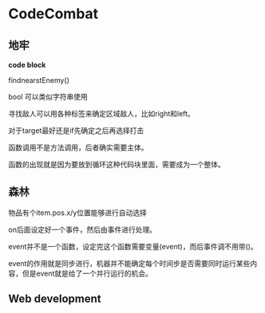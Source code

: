 # CodeCombat

## 地牢

**code block**

findnearstEnemy()

bool 可以类似字符串使用

寻找敌人可以用各种标签来确定区域敌人，比如right和left。

对于target最好还是if先确定之后再选择打击

函数调用不是方法调用，后者确实需要主体。

函数的出现就是因为要放到循环这种代码块里面，需要成为一个整体。


## 森林


物品有个item.pos.x/y位置能够进行自动选择


on后面设定好一个事件，然后由事件进行处理。

event并不是一个函数，设定完这个函数需要变量(event)，而后事件调不用带()。

event的作用就是同步进行，机器并不能确定每个时间步是否需要同时运行某些内容，但是event就是给了一个并行运行的机会。




## Web development

<br>























































































































































































































